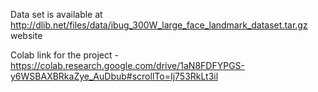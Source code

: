 Data set is available at http://dlib.net/files/data/ibug_300W_large_face_landmark_dataset.tar.gz website


Colab link for the project - https://colab.research.google.com/drive/1aN8FDFYPGS-y6WSBAXBRkaZye_AuDbub#scrollTo=Ij753RkLt3il
